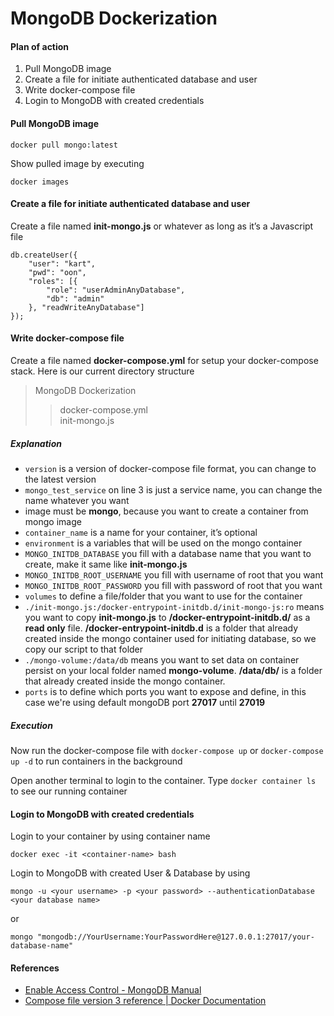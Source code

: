 # MongoDB Dockerization

#### Plan of action

1. Pull MongoDB image
2. Create a file for initiate authenticated database and user
3. Write docker-compose file
4. Login to MongoDB with created credentials

#### Pull MongoDB image

    docker pull mongo:latest

Show pulled image by executing

    docker images

#### Create a file for initiate authenticated database and user

Create a file named **init-mongo.js** or whatever as long as it’s a Javascript file

    db.createUser({
        "user": "kart",
        "pwd": "oon",
        "roles": [{
            "role": "userAdminAnyDatabase",
            "db": "admin"
        }, "readWriteAnyDatabase"]
    });

#### Write docker-compose file

Create a file named **docker-compose.yml** for setup your docker-compose stack. Here is our current directory structure

> MongoDB Dockerization
>> docker-compose.yml  
>> init-mongo.js

##### Explanation
- `version` is a version of docker-compose file format, you can change to the latest version
- `mongo_test_service` on line 3 is just a service name, you can change the name whatever you want
- image must be **mongo**, because you want to create a container from mongo image
- `container_name` is a name for your container, it’s optional
- `environment` is a variables that will be used on the mongo container
- `MONGO_INITDB_DATABASE` you fill with a database name that you want to create, make it same like **init-mongo.js**
- `MONGO_INITDB_ROOT_USERNAME` you fill with username of root that you want
- `MONGO_INITDB_ROOT_PASSWORD` you fill with password of root that you want
- `volumes` to define a file/folder that you want to use for the container
- `./init-mongo.js:/docker-entrypoint-initdb.d/init-mongo-js:ro` means you want to copy **init-mongo.js** to **/docker-entrypoint-initdb.d/** as a **read only** file. **/docker-entrypoint-initdb.d** is a folder that already created inside the mongo container used for initiating database, so we copy our script to that folder
- `./mongo-volume:/data/db` means you want to set data on container persist on your local folder named **mongo-volume**. **/data/db/** is a folder that already created inside the mongo container.
- `ports` is to define which ports you want to expose and define, in this case we're using default mongoDB port **27017** until **27019**

##### Execution

Now run the docker-compose file with `docker-compose up` or `docker-compose up -d` to run containers in the background

Open another terminal to login to the container. Type `docker container ls` to see our running container

#### Login to MongoDB with created credentials

Login to your container by using container name

    docker exec -it <container-name> bash

Login to MongoDB with created User & Database by using

    mongo -u <your username> -p <your password> --authenticationDatabase <your database name>

or

    mongo "mongodb://YourUsername:YourPasswordHere@127.0.0.1:27017/your-database-name"

#### References
- [Enable Access Control - MongoDB Manual](https://docs.mongodb.com/manual/tutorial/enable-authentication/)
- [Compose file version 3 reference | Docker Documentation](https://docs.docker.com/compose/compose-file/)

